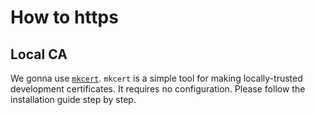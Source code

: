 # How to https

## Local CA
We gonna use [`mkcert`](https://github.com/FiloSottile/mkcert). `mkcert` is a simple tool for making locally-trusted development certificates. It requires no configuration.
Please follow the installation guide step by step.